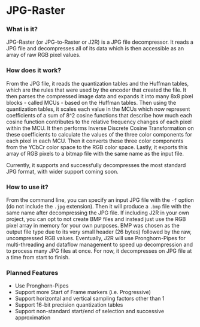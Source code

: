 # JPG-Raster
### What is it?
JPG-Raster (or JPG-to-Raster or J2R) is a JPG file decompressor.
It reads a JPG file and decompresses all of its data which is then accessible as an array of raw RGB pixel values.

### How does it work?
From the JPG file, it reads the quantization tables and the Huffman tables, which are the rules that were used by the encoder that created the file.
It then parses the compressed image data and expands it into many 8x8 pixel blocks - called MCUs - based on the Huffman tables.
Then using the quantization tables, it scales each value in the MCUs which now represent coefficients of a sum of 8^2 cosine functions that describe how much each cosine function contributes to the relative frequency changes of each pixel within the MCU.
It then performs Inverse Discrete Cosine Transformation on these coefficients to calculate the values of the three color components for each pixel in each MCU.
Then it converts these three color components from the YCbCr color space to the RGB color space.
Lastly, it exports this array of RGB pixels to a bitmap file with the same name as the input file.

Currently, it supports and successfully decompresses the most standard JPG format, with wider support coming soon.

### How to use it?
From the command line, you can specify an input JPG file with the `-f` option (do not include the `.jpg` extension).
Then it will produce a `.bmp` file with the same name after decompressing the JPG file.
If including J2R in your own project, you can opt to not create BMP files and instead just use the RGB pixel array in memory for your own purposes.
BMP was chosen as the output file type due to its very small header (26 bytes) followed by the raw, uncompressed RGB values.
Eventually, J2R will use Pronghorn-Pipes for multi-threading and dataflow management to speed up decompression and to process many JPG files at once.
For now, it decompresses on JPG file at a time from start to finish.

### Planned Features
 - Use Pronghorn-Pipes
 - Support more Start of Frame markers (i.e. Progressive)
 - Support horizontal and vertical sampling factors other than 1
 - Support 16-bit precision quantization tables
 - Support non-standard start/end of selection and successive
   approximation